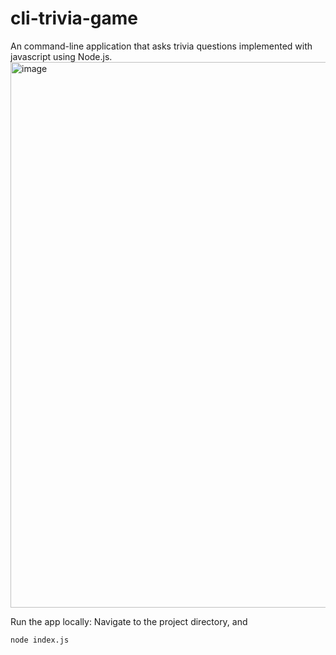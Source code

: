 # cli-trivia-game
An command-line application that asks trivia questions implemented with javascript using Node.js.
<img width="873" alt="image" src="https://github.com/zxTomw/cli-trivia-game/assets/136772247/2d48cf4d-eb34-44cf-84e3-c2e908c0ac42">

Run the app locally:
Navigate to the project directory, and
```bash
node index.js
```
